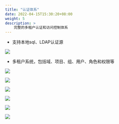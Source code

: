 ```yaml
---
title: "认证体系"
date: 2022-04-15T15:30:20+08:00
weight: 5
description: >
    完整的多租户认证和访问控制体系
---
```


- 支持本地sql、LDAP认证源

![](../images/idplist.png)

- 多租户系统，包括域、项目、组、用户、角色和权限等

![](../images/domainlist.png)

![](../images/projectlist.png)

![](../images/grouplist.png)

![](../images/userlist.png)

![](../images/rolelist.png)

![](../images/policylist.png)










